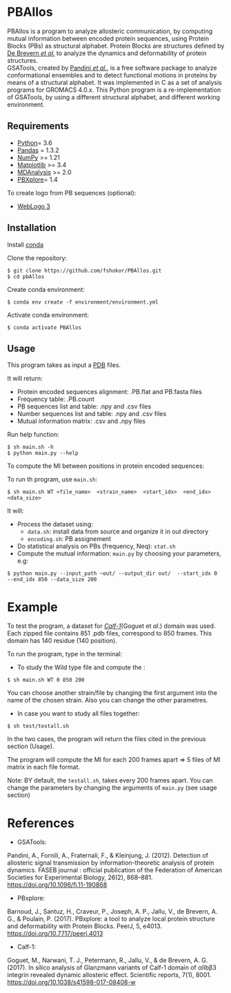 # PBAllos

PBAllos is a program to analyze allosteric communication, by computing mutual information between encoded protein sequences, using Protein Blocks (PBs) as structural alphabet. Protein Blocks are structures defined by [De Brevern *et al.*](https://www.ncbi.nlm.nih.gov/pubmed/11025540) to analyze the dynamics and deformability of protein structures.   
GSATools, created by [Pandini *et al.*](https://academic.oup.com/bioinformatics/article/29/16/2053/200020), is a free software package to analyze conformational ensembles and to detect functional motions in proteins by means of a structural alphabet. It was implemented in C as a set of analysis programs for GROMACS 4.0.x.
This Python program is a re-implementation of GSATools, by using a different structural alphabet, and different working environment.

## Requirements

- [Python](https://www.python.org/)= 3.6
- [Pandas](https://pandas.pydata.org/) = 1.3.2
- [NumPy](https://numpy.org/) >= 1.21
- [Matplotlib](http://matplotlib.org/) >= 3.4
- [MDAnalysis](https://code.google.com/p/mdanalysis/) >= 2.0
- [PBXplore](https://pbxplore.readthedocs.io/en/latest/)= 1.4

To create logo from PB sequences (optional):

- [WebLogo 3](http://weblogo.threeplusone.com/)


## Installation


Install [conda](https://conda.io/projects/conda/en/latest/user-guide/install/index.html)

Clone the repository:

```shell
$ git clone https://github.com/fshokor/PBAllos.git
$ cd pbAllos
```

Create conda environment:

```shell
$ conda env create -f environment/environment.yml
```

Activate conda environment:

```shell
$ conda activate PBAllos
```


## Usage

This program takes as input a [PDB](http://www.wwpdb.org/documentation/file-format) files.

It will return:
- Protein encoded sequences alignment: .PB.flat and PB.fasta files  
- Frequency table: .PB.count
- PB sequences list and table: .npy and .csv files
- Number sequences list and table: .npy and .csv files 
- Mutual information matrix: .csv and .npy files 
 
 Run help function:
 ```shell
$ sh main.sh -h
$ python main.py --help 
```

To compute the MI between positions in protein encoded sequences:

To run th program, use `main.sh`:

```shell
$ sh main.sh WT <file_name>  <strain_name>  <start_idx>  <end_idx>  <data_size>
```
It will: 

* Process the dataset using:
   * `data.sh`: install data from source and organize it in out directory
   * `encoding.sh`: PB assignement 
* Do statistical analysis on PBs (frequency, Neq): `stat.sh` 
* Compute the mutual information: `main.py`  by choosing your parameters, e.g:

```shell
$ python main.py --input_path ~out/ --output_dir out/  --start_idx 0  --end_idx 850 --data_size 200
```

# Example

To test the program, a dataset for [*Calf-1*](https://www.dsimb.inserm.fr/~debrevern/Calf-1Projekt/)(Goguet et *al*.) domain was used.
Each zipped file contains 851 .pdb files, correspond to 850 frames. This domain has 140 residue (140 position).

To run the program, type in the terminal:

* To study the Wild type file and compute the :
```shell
$ sh main.sh WT 0 850 200
```
You can choose another strain/file by changing the first argument into the name of the chosen strain. Also you can change the other parametres. 

* In case you want to study all files together:
```shell
$ sh test/testall.sh
```

In the two cases, the program will return the files cited in the previous section (Usage).

The program will compute the MI for each 200 frames apart => 5 files of MI matrix in each file format.

Note: BY default, the `testall.sh`, takes every 200 frames apart. You can change the parameters by changing the arguments of `main.py` (see usage section)


# References 

* GSATools: 

Pandini, A., Fornili, A., Fraternali, F., & Kleinjung, J. (2012). Detection of allosteric signal transmission by information-theoretic analysis of protein dynamics. FASEB journal : official publication of the Federation of American Societies for Experimental Biology, 26(2), 868–881. https://doi.org/10.1096/fj.11-190868


* PBxplore: 

Barnoud, J., Santuz, H., Craveur, P., Joseph, A. P., Jallu, V., de Brevern, A. G., & Poulain, P. (2017). PBxplore: a tool to analyze local protein structure and deformability with Protein Blocks. PeerJ, 5, e4013. https://doi.org/10.7717/peerj.4013


* Calf-1:

Goguet, M., Narwani, T. J., Petermann, R., Jallu, V., & de Brevern, A. G. (2017). In silico analysis of Glanzmann variants of Calf-1 domain of αIIbβ3 integrin revealed dynamic allosteric effect. Scientific reports, 7(1), 8001. https://doi.org/10.1038/s41598-017-08408-w


